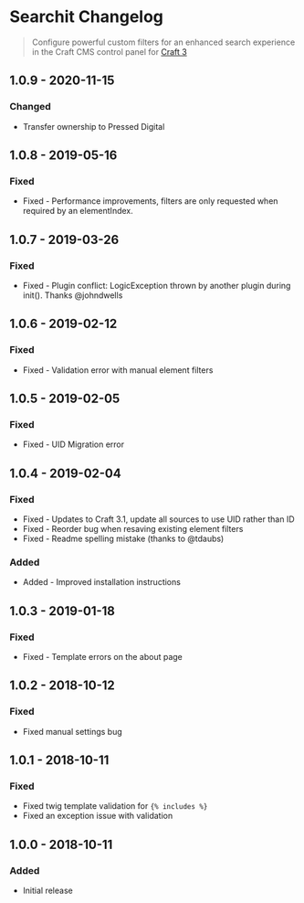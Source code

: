 # Searchit Changelog
> Configure powerful custom filters for an enhanced search experience in the Craft CMS control panel for [Craft 3](http://craftcms.com)

## 1.0.9 - 2020-11-15

### Changed

*   Transfer ownership to Pressed Digital

## 1.0.8 - 2019-05-16

### Fixed

*   Fixed - Performance improvements, filters are only requested when required by an elementIndex.

## 1.0.7 - 2019-03-26

### Fixed

*   Fixed - Plugin conflict: LogicException thrown by another plugin during init(). Thanks @johndwells

## 1.0.6 - 2019-02-12

### Fixed

*   Fixed - Validation error with manual element filters

## 1.0.5 - 2019-02-05

### Fixed

*   Fixed - UID Migration error

## 1.0.4 - 2019-02-04

### Fixed

*   Fixed - Updates to Craft 3.1, update all sources to use UID rather than ID
*   Fixed - Reorder bug when resaving existing element filters
*   Fixed - Readme spelling mistake (thanks to @tdaubs)

### Added

*   Added - Improved installation instructions

## 1.0.3 - 2019-01-18

### Fixed

*   Fixed  - Template errors on the about page

## 1.0.2 - 2018-10-12

### Fixed

*   Fixed manual settings bug

## 1.0.1 - 2018-10-11

### Fixed

*   Fixed twig template validation for `{% includes %}`
*   Fixed an exception issue with validation

## 1.0.0 - 2018-10-11

### Added

*   Initial release

